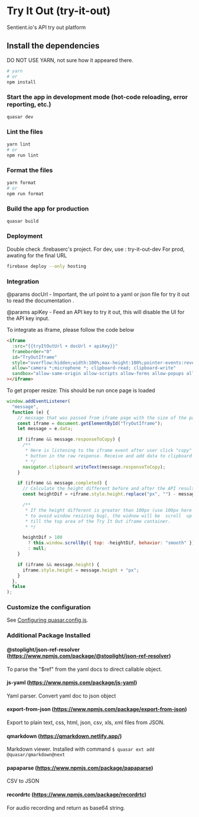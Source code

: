 # Try It Out (try-it-out)

Sentient.io's API try out platform

## Install the dependencies

DO NOT USE YARN, not sure how it appeared there.

```bash
# yarn
# or
npm install
```

### Start the app in development mode (hot-code reloading, error reporting, etc.)

```bash
quasar dev
```

### Lint the files

```bash
yarn lint
# or
npm run lint
```

### Format the files

```bash
yarn format
# or
npm run format
```

### Build the app for production

```bash
quasar build
```

### Deployment

Double check .firebaserc's project.
For dev, use : try-it-out-dev
For prod, awating for the final URL

```bash
firebase deploy --only hosting
```

### Integration

@params docUrl - Important, the url point to a yaml or json file for try
it out to read the documentation .

@params apiKey - Feed an API key to try it out, this will disable the UI
for the API key input.

To integrate as iframe, please follow the code below

```html
<iframe
  :src="{{tryItOutUrl + docUrl + apiKey}}"
  frameborder="0"
  id="TryOutIframe"
  style="overflow:hidden;width:100%;max-height:100%;pointer-events:revert-layer;"
  allow="camera *;microphone *; clipboard-read; clipboard-write"
  sandbox="allow-same-origin allow-scripts allow-forms allow-popups allow-downloads"
></iframe>
```

To get proper resize:
This should be run once page is loaded

```js
window.addEventListener(
  "message",
  function (e) {
    // message that was passed from iframe page with the size of the page
    const iframe = document.getElementById("TryOutIframe");
    let message = e.data;

    if (iframe && message.responseToCopy) {
      /**
       * Here is listening to the iframe event after user click "copy"
       * button in the raw response. Receive and add data to clipboard
       * */
      navigator.clipboard.writeText(message.responseToCopy);
    }

    if (iframe && message.completed) {
      // Calculate the height different before and after the API result
      const heightDif = +iframe.style.height.replace("px", "") - message.height;

      /**
       * If the height different is greater than 100px (use 100px here
       * to avoid window resizing bug), the widnow will be  scroll  up
       * till the top area of the Try It Out iframe container.
       * */

      heightDif > 100
        ? this.window.scrollBy({ top: -heightDif, behavior: "smooth" })
        : null;
    }

    if (iframe && message.height) {
      iframe.style.height = message.height + "px";
    }
  },
  false
);
```

### Customize the configuration

See [Configuring quasar.config.js](https://v2.quasar.dev/quasar-cli-webpack/quasar-config-js).

### Additional Package Installed

#### **@stoplight/json-ref-resolver** (https://www.npmjs.com/package/@stoplight/json-ref-resolver)

To parse the "$ref" from the yaml docs to direct callable object.

#### **js-yaml** (https://www.npmjs.com/package/js-yaml)

Yaml parser. Convert yaml doc to json object

#### **export-from-json** (https://www.npmjs.com/package/export-from-json)

Export to plain text, css, html, json, csv, xls, xml files from JSON.

#### **qmarkdown** (https://qmarkdown.netlify.app/)

Markdown viewer. Installed with command
`$ quasar ext add @quasar/qmarkdown@next`

#### **papaparse** (https://www.npmjs.com/package/papaparse)

CSV to JSON

#### **recordrtc** (https://www.npmjs.com/package/recordrtc)

For audio recording and return as base64 string.
